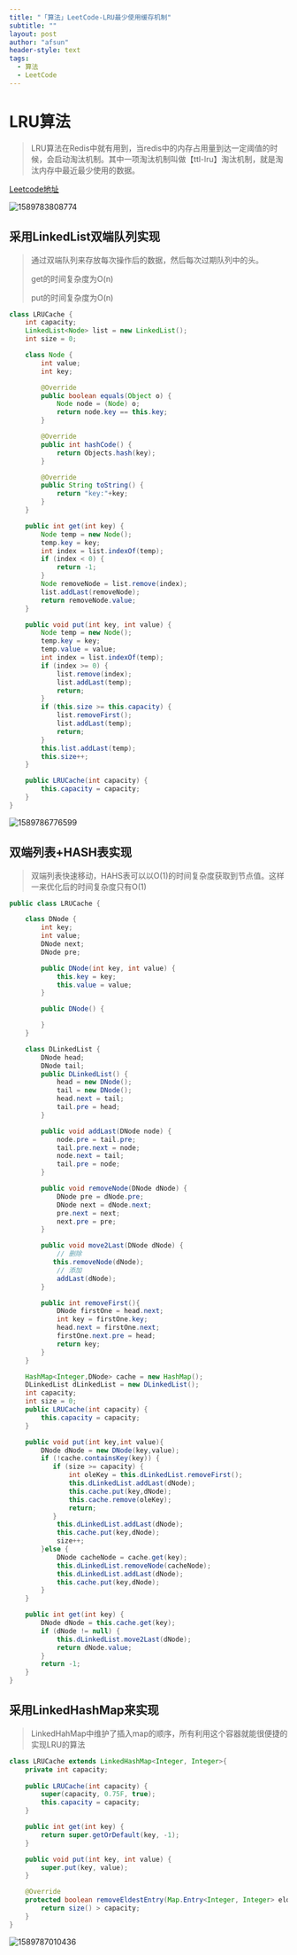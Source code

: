 ```yaml
---
title: "「算法」LeetCode-LRU最少使用缓存机制"
subtitle: ""
layout: post
author: "afsun"
header-style: text
tags:
  - 算法
  - LeetCode
---
```


# LRU算法

> LRU算法在Redis中就有用到，当redis中的内存占用量到达一定阈值的时候，会启动淘汰机制。其中一项淘汰机制叫做【ttl-lru】淘汰机制，就是淘汰内存中最近最少使用的数据。

[Leetcode地址](<https://leetcode-cn.com/problems/lru-cache/>)

![1589783808774](http://tuchuansun.oss-cn-hangzhou.aliyuncs.com/typora/202005/18/143649-106406.png)

## 采用LinkedList双端队列实现

> 通过双端队列来存放每次操作后的数据，然后每次过期队列中的头。
>
> get的时间复杂度为O(n)
>
> put的时间复杂度为O(n)

```java
class LRUCache {
    int capacity;
    LinkedList<Node> list = new LinkedList();
    int size = 0;

    class Node {
        int value;
        int key;

        @Override
        public boolean equals(Object o) {
            Node node = (Node) o;
            return node.key == this.key;
        }

        @Override
        public int hashCode() {
            return Objects.hash(key);
        }

        @Override
        public String toString() {
            return "key:"+key;
        }
    }

    public int get(int key) {
        Node temp = new Node();
        temp.key = key;
        int index = list.indexOf(temp);
        if (index < 0) {
            return -1;
        }
        Node removeNode = list.remove(index);
        list.addLast(removeNode);
        return removeNode.value;
    }

    public void put(int key, int value) {
        Node temp = new Node();
        temp.key = key;
        temp.value = value;
        int index = list.indexOf(temp);
        if (index >= 0) {
            list.remove(index);
            list.addLast(temp);
            return;
        }
        if (this.size >= this.capacity) {
            list.removeFirst();
            list.addLast(temp);
            return;
        }
        this.list.addLast(temp);
        this.size++;
    }

    public LRUCache(int capacity) {
        this.capacity = capacity;
    }
}
```

![1589786776599](http://tuchuansun.oss-cn-hangzhou.aliyuncs.com/typora/202005/18/152617-758763.png)

## 双端列表+HASH表实现

> 双端列表快速移动，HAHS表可以以O(1)的时间复杂度获取到节点值。这样一来优化后的时间复杂度只有O(1)

```java
public class LRUCache {

    class DNode {
        int key;
        int value;
        DNode next;
        DNode pre;

        public DNode(int key, int value) {
            this.key = key;
            this.value = value;
        }

        public DNode() {

        }
    }

    class DLinkedList {
        DNode head;
        DNode tail;
        public DLinkedList() {
            head = new DNode();
            tail = new DNode();
            head.next = tail;
            tail.pre = head;
        }

        public void addLast(DNode node) {
            node.pre = tail.pre;
            tail.pre.next = node;
            node.next = tail;
            tail.pre = node;
        }

        public void removeNode(DNode dNode) {
            DNode pre = dNode.pre;
            DNode next = dNode.next;
            pre.next = next;
            next.pre = pre;
        }

        public void move2Last(DNode dNode) {
            // 删除
           this.removeNode(dNode);
            // 添加
            addLast(dNode);
        }

        public int removeFirst(){
            DNode firstOne = head.next;
            int key = firstOne.key;
            head.next = firstOne.next;
            firstOne.next.pre = head;
            return key;
        }
    }

    HashMap<Integer,DNode> cache = new HashMap();
    DLinkedList dLinkedList = new DLinkedList();
    int capacity;
    int size = 0;
    public LRUCache(int capacity) {
        this.capacity = capacity;
    }

    public void put(int key,int value){
        DNode dNode = new DNode(key,value);
        if (!cache.containsKey(key)) {
           if (size >= capacity) {
               int oleKey = this.dLinkedList.removeFirst();
               this.dLinkedList.addLast(dNode);
               this.cache.put(key,dNode);
               this.cache.remove(oleKey);
               return;
           }
            this.dLinkedList.addLast(dNode);
            this.cache.put(key,dNode);
            size++;
        }else {
            DNode cacheNode = cache.get(key);
            this.dLinkedList.removeNode(cacheNode);
            this.dLinkedList.addLast(dNode);
            this.cache.put(key,dNode);
        }
    }

    public int get(int key) {
        DNode dNode = this.cache.get(key);
        if (dNode != null) {
            this.dLinkedList.move2Last(dNode);
            return dNode.value;
        }
        return -1;
    }
}
```



## 采用LinkedHashMap来实现

> LinkedHahMap中维护了插入map的顺序，所有利用这个容器就能很便捷的实现LRU的算法

```java
class LRUCache extends LinkedHashMap<Integer, Integer>{
    private int capacity;
    
    public LRUCache(int capacity) {
        super(capacity, 0.75F, true);
        this.capacity = capacity;
    }

    public int get(int key) {
        return super.getOrDefault(key, -1);
    }

    public void put(int key, int value) {
        super.put(key, value);
    }

    @Override
    protected boolean removeEldestEntry(Map.Entry<Integer, Integer> eldest) {
        return size() > capacity; 
    }
}
```



![1589787010436](http://tuchuansun.oss-cn-hangzhou.aliyuncs.com/typora/202005/18/153010-285053.png)